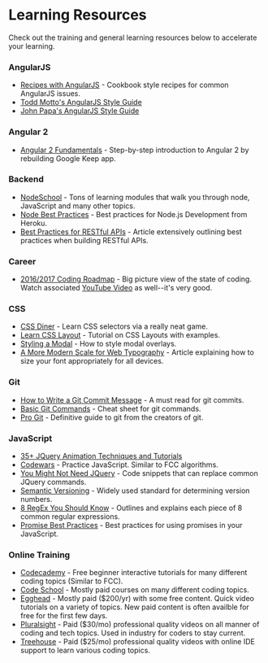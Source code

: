 # Learning Resources
Check out the training and general learning resources below to accelerate your learning.

### AngularJS
* [Recipes with AngularJS](http://fdietz.github.io/recipes-with-angular-js/) - Cookbook style recipes for common AngularJS issues.
* [Todd Motto's AngularJS Style Guide](https://github.com/toddmotto/angular-styleguide)
* [John Papa's AngularJS Style Guide](https://github.com/johnpapa/angular-styleguide/blob/master/a1/README.md)

### Angular 2
* [Angular 2 Fundamentals](http://courses.angularclass.com/p/angular-2-fundamentals) - Step-by-step introduction to Angular 2 by rebuilding Google Keep app.

### Backend
* [NodeSchool](https://nodeschool.io/) - Tons of learning modules that walk you through node, JavaScript and many other topics.
* [Node Best Practices](https://devcenter.heroku.com/articles/node-best-practices) - Best practices for Node.js Development from Heroku.
* [Best Practices for RESTful APIs](http://www.vinaysahni.com/best-practices-for-a-pragmatic-restful-api) - Article extensively outlining best practices when building RESTful APIs.

### Career
* [2016/2017 Coding Roadmap](https://coggle.it/diagram/Vz9LvW8byvN0I38x) - Big picture view of the state of coding. Watch associated [YouTube Video](https://youtu.be/sBzRwzY7G-k) as well--it's very good.

### CSS
* [CSS Diner](http://flukeout.github.io/) - Learn CSS selectors via a really neat game.
* [Learn CSS Layout](http://learnlayout.com/) - Tutorial on CSS Layouts with examples.
* [Styling a Modal](https://css-tricks.com/considerations-styling-modal/) - How to style modal overlays.
* [A More Modern Scale for Web Typography](http://typecast.com/blog/a-more-modern-scale-for-web-typography) - Article explaining how to size your font appropriately for all devices.

### Git
* [How to Write a Git Commit Message](http://chris.beams.io/posts/git-commit/) - A must read for git commits.
* [Basic Git Commands](https://confluence.atlassian.com/bitbucketserver/basic-git-commands-776639767.html) - Cheat sheet for git commands.
* [Pro Git](https://git-scm.com/book/en/v2) - Definitive guide to git from the creators of git.

### JavaScript
* [35+ JQuery Animation Techniques and Tutorials](https://designmodo.com/jquery-techniques-tutorials/)
* [Codewars](https://www.codewars.com) - Practice JavaScript. Similar to FCC algorithms.
* [You Might Not Need JQuery](http://youmightnotneedjquery.com/) - Code snippets that can replace common JQuery commands.
* [Semantic Versioning](http://semver.org/) - Widely used standard for determining version numbers.
* [8 RegEx You Should Know](https://code.tutsplus.com/tutorials/8-regular-expressions-you-should-know--net-6149) - Outlines and explains each piece of 8 common regular expressions.
* [Promise Best Practices](https://60devs.com/best-practices-for-using-promises-in-js.html) - Best practices for using promises in your JavaScript.

### Online Training
* [Codecademy](https://www.codecademy.com) - Free beginner interactive tutorials for many different coding topics (Similar to FCC).
* [Code School](https://www.codeschool.com) - Mostly paid courses on many different coding topics.
* [Egghead](https://egghead.io/) - Mostly paid ($200/yr) with some free content. Quick video tutorials on a variety of topics. New paid content is often availble for free for the first few days.
* [Pluralsight](https://www.pluralsight.com) - Paid ($30/mo) professional quality videos on all manner of coding and tech topics. Used in industry for coders to stay current.
* [Treehouse](https://teamtreehouse.com/) - Paid ($25/mo) professional quality videos with online IDE support to learn various coding topics.
